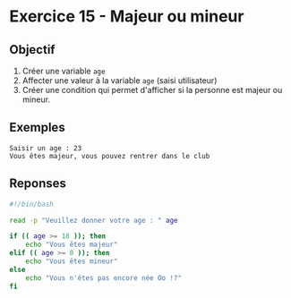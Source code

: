 # Exercice 15 - Majeur ou mineur

## Objectif

1. Créer une variable `age`
2. Affecter une valeur à la variable `age` (saisi utilisateur)
3. Créer une condition qui permet d'afficher si la personne est majeur ou mineur.

## Exemples

```text
Saisir un age : 23
Vous êtes majeur, vous pouvez rentrer dans le club
```

## Reponses

```bash
#!/bin/bash

read -p "Veuillez donner votre age : " age

if (( age >= 18 )); then
    echo "Vous êtes majeur"
elif (( age >= 0 )); then
    echo "Vous êtes mineur"
else
    echo "Vous n'êtes pas encore née Oo !?"
fi
```